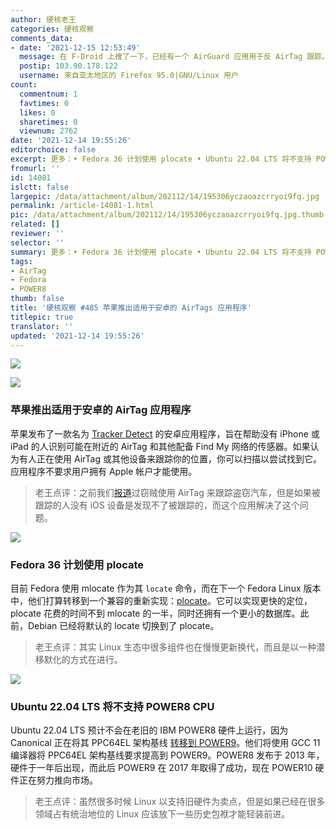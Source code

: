 ```yaml
---
author: 硬核老王
categories: 硬核观察
comments_data:
- date: '2021-12-15 12:53:49'
  message: 在 F-Droid 上搜了一下，已经有一个 AirGuard 应用用于反 AirTag 跟踪。
  postip: 103.90.178.122
  username: 来自亚太地区的 Firefox 95.0|GNU/Linux 用户
count:
  commentnum: 1
  favtimes: 0
  likes: 0
  sharetimes: 0
  viewnum: 2762
date: '2021-12-14 19:55:26'
editorchoice: false
excerpt: 更多：• Fedora 36 计划使用 plocate • Ubuntu 22.04 LTS 将不支持 POWER8 CPU
fromurl: ''
id: 14081
islctt: false
largepic: /data/attachment/album/202112/14/195306yczaoazcrryoi9fq.jpg
permalink: /article-14081-1.html
pic: /data/attachment/album/202112/14/195306yczaoazcrryoi9fq.jpg.thumb.jpg
related: []
reviewer: ''
selector: ''
summary: 更多：• Fedora 36 计划使用 plocate • Ubuntu 22.04 LTS 将不支持 POWER8 CPU
tags:
- AirTag
- Fedora
- POWER8
thumb: false
title: '硬核观察 #485 苹果推出适用于安卓的 AirTags 应用程序'
titlepic: true
translator: ''
updated: '2021-12-14 19:55:26'
---
```


![](/data/attachment/album/202112/14/195306yczaoazcrryoi9fq.jpg)


![](/data/attachment/album/202112/14/195318s68xmix1mcfxixm1.jpg)


### 苹果推出适用于安卓的 AirTag 应用程序


苹果发布了一款名为 [Tracker Detect](https://www.cnet.com/tech/mobile/apple-launches-airtags-and-find-my-detector-app-for-android-in-effort-to-boost-privacy/) 的安卓应用程序，旨在帮助没有 iPhone 或 iPad 的人识别可能在附近的 AirTag 和其他配备 Find My 网络的传感器。如果认为有人正在使用 AirTag 或其他设备来跟踪你的位置，你可以扫描以尝试找到它。应用程序不要求用户拥有 Apple 帐户才能使用。



> 
> 老王点评：之前我们[报道](/article-14049-1.html)过窃贼使用 AirTag 来跟踪盗窃汽车，但是如果被跟踪的人没有 iOS 设备是发现不了被跟踪的，而这个应用解决了这个问题。
> 
> 
> 


![](/data/attachment/album/202112/14/195356akzyxkad6yyxydyq.jpg)


### Fedora 36 计划使用 plocate


目前 Fedora 使用 mlocate 作为其 `locate` 命令，而在下一个 Fedora Linux 版本中，他们打算转移到一个兼容的重新实现：[plocate](https://fedoraproject.org/wiki/Changes/Plocate_as_the_default_locate_implementation)。它可以实现更快的定位，plocate 花费的时间不到 mlocate 的一半，同时还拥有一个更小的数据库。此前，Debian 已经将默认的 locate 切换到了 plocate。



> 
> 老王点评：其实 Linux 生态中很多组件也在慢慢更新换代，而且是以一种潜移默化的方式在进行。
> 
> 
> 


 ![](/data/attachment/album/202112/14/195426lrkhk11tkbxzztzb.jpg)


### Ubuntu 22.04 LTS 将不支持 POWER8 CPU


Ubuntu 22.04 LTS 预计不会在老旧的 IBM POWER8 硬件上运行，因为 Canonical 正在将其 PPC64EL 架构基线 [转移到 POWER9](https://www.phoronix.com/scan.php?page=news_item&px=Ubuntu-22.04-LTS-POWER9)。他们将使用 GCC 11 编译器将 PPC64EL 架构基线要求提高到 POWER9。POWER8 发布于 2013 年，硬件于一年后出现，而此后 POWER9 在 2017 年取得了成功，现在 POWER10 硬件正在努力推向市场。



> 
> 老王点评：虽然很多时候 Linux 以支持旧硬件为卖点，但是如果已经在很多领域占有统治地位的 Linux 应该放下一些历史包袱才能轻装前进。
> 
> 
>